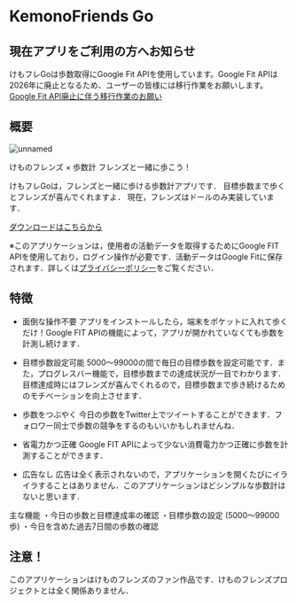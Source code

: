 # KemonoFriends Go

## 現在アプリをご利用の方へお知らせ
けもフレGoは歩数取得にGoogle Fit APIを使用しています。Google Fit APIは2026年に廃止となるため、ユーザーの皆様には移行作業をお願いします。
[Google Fit API廃止に伴う移行作業のお願い](https://sudotitan.com/MyWorks/Apps/KemonoFriendsGo/updateNotice.html)

## 概要

![unnamed](https://github.com/sudoTitan/MyPages/assets/109698117/37fd707c-1baf-4646-b91f-28e1e3fb371b)

けものフレンズ × 歩数計
フレンズと一緒に歩こう！


けもフレGoは，フレンズと一緒に歩ける歩数計アプリです．
目標歩数まで歩くとフレンズが喜んでくれますよ．
現在，フレンズはドールのみ実装しています．

[ダウンロードはこちらから](https://play.google.com/store/apps/details?id=com.sudo.mypedometer)

※このアプリケーションは，使用者の活動データを取得するためにGoogle FIT APIを使用しており，ログイン操作が必要です．活動データはGoogle Fitに保存されます．詳しくは[プライバシーポリシー](https://sudotitan.com/MyWorks/Apps/KemonoFriendsGo/pp.html)をご覧ください．

## 特徴
* 面倒な操作不要
アプリをインストールしたら，端末をポケットに入れて歩くだけ！Google FIT APIの機能によって，アプリが開かれていなくても歩数を計測し続けます．

* 目標歩数設定可能
5000～99000の間で毎日の目標歩数を設定可能です．また，プログレスバー機能で，目標歩数までの達成状況が一目でわかります．
目標達成時にはフレンズが喜んでくれるので，目標歩数まで歩き続けるためのモチベーションを向上させます．

* 歩数をつぶやく
今日の歩数をTwitter上でツイートすることができます．フォロワー同士で歩数の競争をするのもいいかもしれませんね．

* 省電力かつ正確
Google FIT APIによって少ない消費電力かつ正確に歩数を計測することができます．

* 広告なし
広告は全く表示されないので，アプリケーションを開くたびにイライラすることはありません．このアプリケーションほどシンプルな歩数計はないと思います．

主な機能
・今日の歩数と目標達成率の確認
・目標歩数の設定 (5000～99000歩)
・今日を含めた過去7日間の歩数の確認

## 注意！
このアプリケーションはけものフレンズのファン作品です．けものフレンズプロジェクトとは全く関係ありません．
